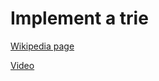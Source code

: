 # Implement a trie

[Wikipedia page](https://en.wikipedia.org/?title=Trie)

[Video](https://www.youtube.com/watch?v=NdfIfxTsVDo)
